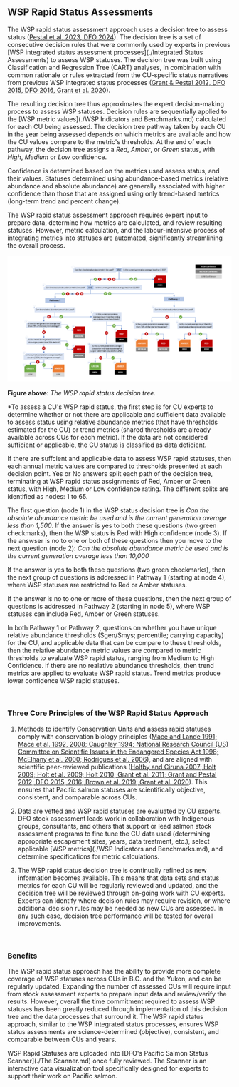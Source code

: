 <br>

## WSP Rapid Status Assessments

The WSP rapid status assessment approach uses a decision tree to assess status ([Pestal et al. 2023, DFO 2024](./References.md)). The decision tree is a set of consecutive decision rules that were commonly used by experts in previous [WSP integrated status assessment processes](./Integrated Status Assessments) to assess WSP statuses. The decision tree was built using Classification and Regression Tree (CART) analyses, in combination with common rationale or rules extracted from the CU-specific status narratives from previous WSP integrated status processes ([Grant & Pestal 2012, DFO 2015, DFO 2016, Grant et al. 2020](./References.md)). 

The resulting decision tree thus approximates the expert decision-making process to assess WSP statuses. Decision rules are sequentially applied to the [WSP metric values](./WSP Indicators and Benchmarks.md) calculated for each CU being assessed. The decision tree pathway taken by each CU in the year being assessed depends on which metrics are available and how the CU values compare to the metric's thresholds. At the end of each pathway, the decision tree assigns a _Red_, _Amber_, or _Green_ status, with _High_, _Medium_ or _Low_ confidence.

Confidence is determined based on the metrics used assess status, and their values. Statuses determined using abundance-based metrics (relative abundance and absolute abundance) are generally associated with higher confidence than those that are assigned using only trend-based metrics (long-term trend and percent change).

The WSP rapid status assessment approach requires expert input to prepare data, determine how metrics are calculated, and review resulting statuses. However, metric calculation, and the labour-intensive process of integrating metrics into statuses are automated, significantly streamlining the overall process. 



<img src="./assets/images/Rapid status algorithm infographic (full algorithm).png" width="800" />

**Figure above**: _The WSP rapid status decision tree._ 

*To assess a CU's WSP rapid status, the first step is for CU experts to determine whether or not there are applicable and sufficient data available to assess status using relative abundance metrics (that have thresholds estimated for the CU) or trend metrics (shared thresholds are already available across CUs for each metric). If the data are not considered sufficient or applicable, the CU status is classified as data deficient.

If there are suffcient and applicable data to assess WSP rapid statuses, then each annual metric values are compared to thresholds presented at each decision point. Yes or No answers split each path of the decision tree, terminating at WSP rapid status assignments of Red, Amber or Green status, with High, Medium or Low confidence rating. The different splits are identified as nodes: 1 to 65. 

The first question (node 1) in the WSP status decision tree is _Can the absolute abundance metric be used and is the current generation average less than 1,500_.
If the answer is yes to both these questions (two green checkmarks), then the WSP status is Red with High confidence (node 3). 
If the answser is no to one or both of these questions then you move to the next question (node 2): _Can the absolute abundance metric be used and is the current generation average less than 10,000_

If the answer is yes to both these questions (two green checkmarks), then the next group of questions is addressed in Pathway 1 (starting at node 4), where WSP statuses are restricted to Red or Amber statuses.

If the answer is no to one or more of these questions, then the next group of questions is addressed in Pathway 2 (starting in node 5), where WSP statuses can include Red, Amber or Green statuses.

In both Pathway 1 or Pathway 2, questions on whether you have unique relative abundance thresholds (Sgen/Smys; percentile; carrying capacity) for the CU, and applicable data that can be compare to these thresholds, then the relative abundance metric values are compared to metric thresholds to evaluate WSP rapid status, ranging from Medium to High Confidence. If there are no realative abundance thresholds, then trend metrics are applied to evaluate WSP rapid status. Trend metrics produce lower confidence WSP rapid statuses.

<br>

### Three Core Principles of the WSP Rapid Status Approach

1. Methods to identify Conservation Units and assess rapid statuses comply with conservation biology principles ([Mace and Lande 1991; Mace et al. 1992, 2008; Caughley 1994; National 
Research Council (US) Committee on Scientific Issues in the Endangered Species Act 1998; McElhany et al. 2000; Rodrigues et al. 2006](./References.md)), and are aligned with scientific 
peer-reviewed publications ([Holtby and Ciruna 2007; Holt 2009; Holt et al. 2009; Holt 2010; Grant et al. 2011; Grant and Pestal 2012; DFO 2015, 2016; Brown et al. 2019; 
Grant et al. 2020](./References.md)). This ensures that Pacific salmon statuses are scientifically objective, consistent, and comparable across CUs. 

2. Data are vetted and WSP rapid statuses are evaluated by CU experts. DFO stock assessment leads work in collaboration with Indigenous groups, consultants, and others that support or lead salmon stock assessment programs to fine tune the CU data used (determining appropriate escapement sites, years, data treatment, etc.), select applicable [WSP metrics](./WSP Indicators and Benchmarks.md), and determine specifications for metric calculations.

3. The WSP rapid status decision tree is continually refined as new information becomes available. This means that data sets and status metrics for each CU will be regularly reviewed and updated, and the decision tree will be reviewed through on-going work with CU experts. Experts can identify where decision rules may require revision, or where additional decision rules may be needed as new CUs are assessed. In any such case, decision tree performance will be tested for overall improvements.

<br>

### Benefits
The WSP rapid status approach has the ability to provide more complete coverage of WSP statuses across CUs in B.C. and the Yukon, and can be regularly updated.  Expanding the number of assessed CUs will require input from 
stock assessment experts to prepare input data and review/verify the results. However, overall the time commitment required to assess WSP statuses has been greatly reduced through implementation 
of this decision tree and the data processes that surround it. The WSP rapid status approach, similar to the WSP integrated status processes, ensures WSP status assessments are science-determined (objective), consistent, and comparable between CUs and years.

WSP Rapid Statuses are uploaded into [DFO's Pacific Salmon Status Scanner](./The Scanner.md) once fully reviewed. The Scanner is an interactive data visualization tool specifically designed for experts to support their work on Pacific salmon. 

